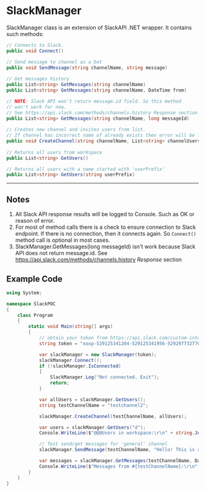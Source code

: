 # SlackManager

SlackManager class is an extension of SlackAPI .NET wrapper. It contains such methods:
```c#
// Connects to Slack. 
public void Connect()        

// Send message to channel as a bot
public void SendMessage(string channelName, string message)
        
// Get messages history
public List<string> GetMessages(string channelName)
public List<string> GetMessages(string channelName, DateTime from)

// NOTE: Slack API won't return message.id field. So this method
// won't work for now.
// See https://api.slack.com/methods/channels.history Response section
public List<string> GetMessages(string channelName, long messageId)
        
// Creates new channel and invites users from list.
// If channel has incorrect name of already exists then error will be logged
public void CreateChannel(string channelName, List<string> channelUsers)
        
// Returns all users from workspace
public List<string> GetUsers()

// Returns all users with a name started with 'userPrefix'
public List<string> GetUsers(string userPrefix)        
```

----

## Notes

1. All Slack API response results will be logged to Console. Such as OK or reason of error.
2. For most of method calls there is a check to ensure connection to Slack endpoint. If there is no connection, then it connects again. So `Connect()` method call is optional in most cases. 
3. SlackManager.GetMessages(long messageId) isn't work because Slack API does not return message.id. See https://api.slack.com/methods/channels.history *Response* section

## Example Code

```c#
using System;

namespace SlackPOC
{
    class Program
    {
        static void Main(string[] args)
        {
            // obtain your token from https://api.slack.com/custom-integrations/legacy-tokens
            string token = "xoxp-529125341204-529125341956-529297732770-3b0a7551daa157d35d66a833b4fe7b05";

            var slackManager = new SlackManager(token);
            slackManager.Connect();
            if (!slackManager.IsConnected)
            {
                SlackManager.Log("Not connected. Exit");
                return;
            }

            var allUsers = slackManager.GetUsers();
            string testChannelName = "testchannel2";

            slackManager.CreateChannel(testChannelName, allUsers);            

            var users = slackManager.GetUsers("d");
            Console.WriteLine($"@@@Users in workspace:\r\n" + string.Join("\r\n", users));

            // Test send/get messages for 'general' channel            
            slackManager.SendMessage(testChannelName, "Hello! This is a test message from `SlackManager`");

            var messages = slackManager.GetMessages(testChannelName, DateTime.Today);
            Console.WriteLine($"Messages from #{testChannelName}:\r\n" + string.Join("\r\n", messages));
        }
    }
}
```